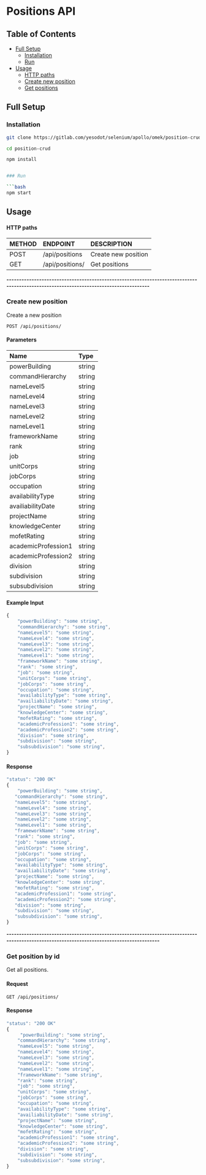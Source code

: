 # Positions API
## Table of Contents
- [Full Setup](#full-setup)
    - [Installation](#installation)
    - [Run](#run)
- [Usage](#usage)
    - [HTTP paths](#http-paths)
    - [Create new position](#create-position)
    - [Get positions](#get-positions)

## Full Setup
### Installation

```bash
git clone https://gitlab.com/yesodot/selenium/apollo/omek/position-crud.git

cd position-crud

npm install


### Run 

```bash
npm start
```

## Usage
#### HTTP paths 

| METHOD | ENDPOINT                                                                 | DESCRIPTION                                   |
| ------ | :------------------------------------------------------------------------| :-------------------------------------------- |
| POST   |  /api/positions                                                          | Create new position                           |
| GET    |  /api/positions/                                                         | Get positions                                 |
**-------------------------------------------------------------------------------------------------------------------------------------**

### Create new position 
Create a new position

`POST /api/positions/`

#### Parameters
| Name     | Type    
| :----    | :----- 
| powerBuilding | string
| commandHierarchy | string
| nameLevel5 | string
| nameLevel4 | string
| nameLevel3 | string
| nameLevel2 | string
| nameLevel1 | string
| frameworkName | string
| rank | string
| job | string
| unitCorps | string
| jobCorps | string
| occupation | string
| availabilityType | string
| availiabilityDate | string
| projectName | string
| knowledgeCenter | string
| mofetRating | string
| academicProfession1 | string
| academicProfession2 | string
| division | string
| subdivision | string
| subsubdivision | string
#### Example Input
```typescript
{
    "powerBuilding": "some string",
    "commandHierarchy": "some string",
    "nameLevel5": "some string",
    "nameLevel4": "some string",
    "nameLevel3": "some string",
    "nameLevel2": "some string",
    "nameLevel1": "some string",
    "frameworkName": "some string",
    "rank": "some string",
    "job": "some string",
    "unitCorps": "some string",
    "jobCorps": "some string",
    "occupation": "some string",
    "availabilityType": "some string",
    "availiabilityDate": "some string",
    "projectName": "some string",
    "knowledgeCenter": "some string",
    "mofetRating": "some string",
    "academicProfession1": "some string",
    "academicProfession2": "some string",
    "division": "some string",
    "subdivision": "some string",
    "subsubdivision": "some string",
}
```
 #### Response
 ```typescript
 "status": "200 OK"
{
     "powerBuilding": "some string",
    "commandHierarchy": "some string",
    "nameLevel5": "some string",
    "nameLevel4": "some string",
    "nameLevel3": "some string",
    "nameLevel2": "some string",
    "nameLevel1": "some string",
    "frameworkName": "some string",
    "rank": "some string",
    "job": "some string",
    "unitCorps": "some string",
    "jobCorps": "some string",
    "occupation": "some string",
    "availabilityType": "some string",
    "availiabilityDate": "some string",
    "projectName": "some string",
    "knowledgeCenter": "some string",
    "mofetRating": "some string",
    "academicProfession1": "some string",
    "academicProfession2": "some string",
    "division": "some string",
    "subdivision": "some string",
    "subsubdivision": "some string",
}
 ```
**-----------------------------------------------------------------------------------------------------------------------------------------**

### Get position by id
Get all positions.
#### Request
`GET /api/positions/`
#### Response
```typescript
"status": "200 OK"
{
     "powerBuilding": "some string",
    "commandHierarchy": "some string",
    "nameLevel5": "some string",
    "nameLevel4": "some string",
    "nameLevel3": "some string",
    "nameLevel2": "some string",
    "nameLevel1": "some string",
    "frameworkName": "some string",
    "rank": "some string",
    "job": "some string",
    "unitCorps": "some string",
    "jobCorps": "some string",
    "occupation": "some string",
    "availabilityType": "some string",
    "availiabilityDate": "some string",
    "projectName": "some string",
    "knowledgeCenter": "some string",
    "mofetRating": "some string",
    "academicProfession1": "some string",
    "academicProfession2": "some string",
    "division": "some string",
    "subdivision": "some string",
    "subsubdivision": "some string",
}
```
